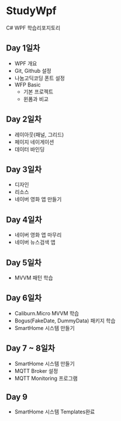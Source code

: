 # StudyWpf
C# WPF 학습리포지토리

## Day 1일차
- WPF 개요
- Git, Github 설정
- 나눔고딕코딩 폰트 설정
- WFP Basic
  - 기본 프로젝트
  - 윈폼과 비교


## Day 2일차
- 레이아웃(패널, 그리드)
- 페이지 네이게이션
- 데이터 바인딩

## Day 3일차
- 디자인
- 리소스
- 네이버 영화 앱 만들기

## Day 4일차
- 네이버 영화 앱 마무리
- 네이버 뉴스검색 앱

## Day 5일차
- MVVM 패턴 학습

## Day 6일차
- Caliburn.Micro MVVM 학습
- Bogus(FakeDate, DummyData) 패키지 학습
- SmartHome 시스템 만들기

## Day 7 ~ 8일차
- SmartHome 시스템 만들기
- MQTT Broker 설정
- MQTT Monitoring 프로그램

## Day 9
- SmartHome 시스템 Templates완료

<br/>
